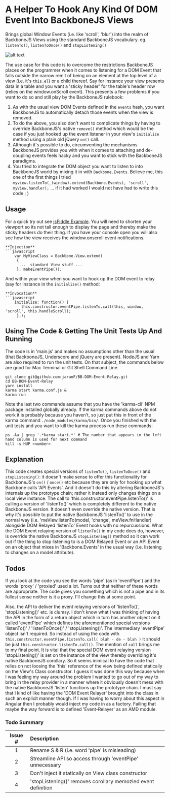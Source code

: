 # A Helper To Hook Any Kind Of DOM Event Into BackboneJS Views
Brings global Window Events (i.e. like 'scroll', 'blur') into the realm of BackboneJS Views using the standard BackboneJS vocabulary. eg. `listenTo()`, `listenToOnce()` and `stopListening()`


![alt text](http://www.currahee.co.uk/media/i/stickyheader-demo.gif "jsFiddle Demo")

The use case for this code is to overcome the restrictions BackboneJS places on the programmer when it comes to listening for a DOM Event that falls outside the narrow remit of being on an element at the top level of a view (i.e. it's `this.el`) or a child thereof. Say for instance your view presents data in a table and you want a 'sticky header' for the table's header row (relies on the window.onScroll event). This presents a few problems if you want to do so and still play by the BackboneJS rulebook:

1. As with the usual view DOM Events defined in the `events` hash, you want BackboneJS to automatically detach those events when the view is removed.
2. To do the above, you also don't want to complicate things by having to override BackboneJS's native `remove()` method which would be the case if you just hooked up the event listener in your view's `initialize` method using a plain old jQuery `on()` call.
3. Although it's possible to do, circumventing the mechanisms BackboneJS provides you with when it comes to attaching and de-coupling events feels hacky and you want to stick with the BackboneJS paradigms.
4. You tried to integrate the DOM object you want to listen to into BackboneJS world by mixing it in with `Backbone.Events`. Believe me, this one of the first things I tried `myview.listenTo(_(window).extend(Backbone.Events), 'scroll', myView.handler);` ... if it had worked I would not have had to write this code ; )

## Usage
For a quick try out see [jsFiddle Example](https://fiddle.jshell.net/jaranF/dqwcxtkm/show/). You will need to shorten your viewport so its not tall enough to display the page and thereby make the sticky headers do their thing. If you have your console open you will also see how the view receives the window.onscroll event notifications.
```
**Injection**
```javascript
    var MyViewClass = Backbone.View.extend(
     {
      ...  standard View stuff ...
     }, makeEventPipe());
```

And within your view when you want to hook up the DOM event to relay (say for instance in the `initialize()` method:


```
**Invocation**
```javascript
    initialize: function() {
       this.constructor.eventPipe.listenTo.call(this, window, 'scroll', this.handleScroll);
     },);
```


## Using The Code & Getting The Unit Tests Up And Running
The code is in 'main.js' and makes no assumptions other than the usual (that BackboneJS, Underscore and jQuery are present). NodeJS and Yarn are also required to run the unit tests. On that subject, the commands below are good for Mac Terminal or Git Shell Command Line.
```Shell
git clone git@github.com:jaranF/BB-DOM-Event-Relay.git
cd BB-DOM-Event-Relay
yarn install
karma start karma.conf.js &
karma run
```

Note the last two commands assume that you have the 'karma-cli' NPM package installed globally already. If the karma commands above do not work it is probably because you haven't, so just put this in front of the karma command `./node_modules/karma/bin/`. Once you finished with the unit tests and you want to kill the karma process run these commands:
```Shell
ps -Aa | grep '.*karma start.*' # The number that appears in the left hand column is used for next command
kill -s HUP <number>
```

## Explanation

This code creates special versions of `listenTo()`, `listenToOnce()` and `stopListening()`: it doesn't make sense to offer this functionality for BackboneJS's `on()` / `once()` etc because they are only for hooking up what Backbone calls 'API Events'. And it doesn't do this by altering BackboneJS's internals up the prototype chain; rather it instead only changes things on a local view instance. The call to 'this.constructor.eventPipe.listenTo()' is calling a version of 'listenTo()' which is completely different to the native BackboneJS version. It doesn't even override the native version. That is why it's possible to put the native BackboneJS 'listenTo()' to use in the normal way (i.e. 'meView.listenTo(model, 'change', meView.fnHandler) alongside DOM Relayed 'listenTo' Event hooks with no repurcussions. What the DOM Event relaying version of `listenTo()` in my code does do, however, is override the native BackboneJS `stopListening()` method so it can work out if the thing to stop listening to is a DOM Relayed Event or an API Event on an object that mixes in 'Backbone.Events' in the usual way (i.e. listening to changes on a model attribute).



## Todos

If you look at the code you see the words 'pipe' (as in 'eventPipe') and the words 'proxy' / 'proxied' used a lot. Turns out that neither of these words are appropriate. The code gives you something which is not a pipe and in its fullest sense neither is it a proxy. I'll change this at some point.

Also, the API to deliver the event relaying versions of 'listenTo()', 'stopListening()' etc. is clumsy. I don't know what I was thinking of having the API in the form of a return object which in turn has another object on it called 'eventPipe' which defines the aforementioned special versions 'listenTo()' / 'listenToOnce()' / 'stopListening()'. The intermediary 'eventPipe' object isn't required. So instead of using the code with `this.constructor.eventPipe.listenTo.call( blah - de - blah )` it should be just `this.constructor.listenTo.call()`. The mention of `call` brings me to my final point. It is vital that the special DOM event relaying version 'stopListening()' is set on the instance of the view thereby overriding it's native BackboneJS corollary. So it seems inimical to have the code that relies on not loosing the 'this' reference of the view being defined statically on the View's Class constructor. I guess it was done this way because when I was feeling my way around the problem I wanted to go out of my way to bring in the relay provider in a manner where it obviously doesn't mess with the native BackboneJS 'listen' functions up the prototype chain. I must say that I kind of like having the 'DOM Event Relayer' brought into the class in such an explicit manner though. If I was having to worry about this aspect in Angular then I probably would inject my code in as a factory. Failing that maybe the way forward is to defined 'Event-Relayer' as an AMD module.

### Todo Summary

| Issue #       | Description                                                   |
| :-----------: |:--------------------------------------------------------------|
|      1        | Rename S & R (i.e. word 'pipe' is misleading)                 |
|      2        | Streamline API so access through 'eventPipe' unnecessary      |
|      3        | Don't inject it statically on View class constructor          |
|      4        | 'stopListening()' removes corollary memozied event definition |




